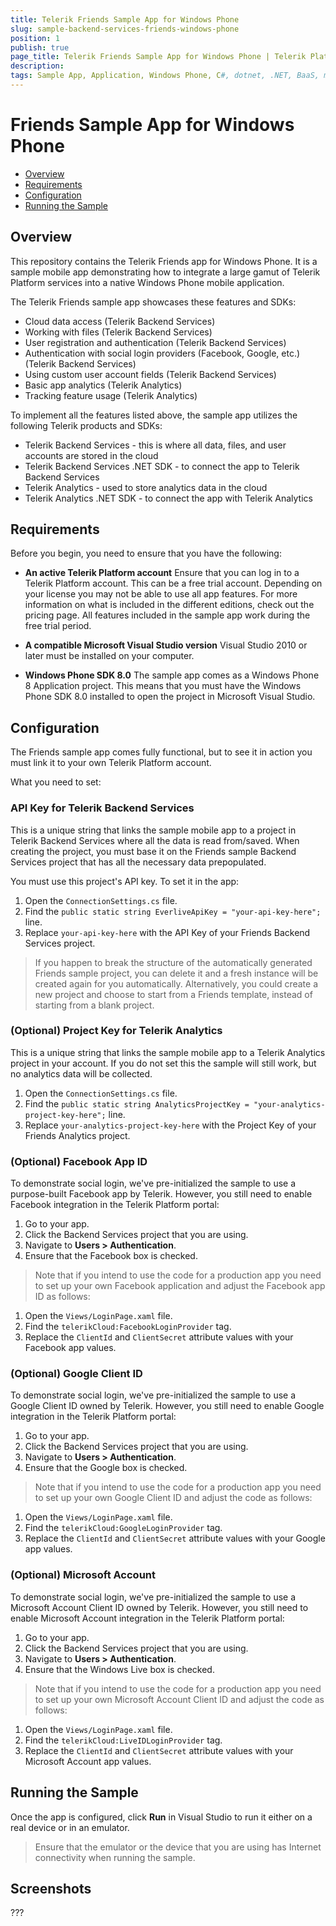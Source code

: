 ```yaml
---
title: Telerik Friends Sample App for Windows Phone
slug: sample-backend-services-friends-windows-phone
position: 1
publish: true
page_title: Telerik Friends Sample App for Windows Phone | Telerik Platform
description: 
tags: Sample App, Application, Windows Phone, C#, dotnet, .NET, BaaS, mBaaS, Social, Analytics, Social Login
---
```


# Friends Sample App for Windows Phone

* [Overview](#overview)
* [Requirements](#requirements)
* [Configuration](#configuration)
* [Running the Sample](#running-the-sample)

## Overview

This repository contains the Telerik Friends app for Windows Phone. It is a sample mobile app demonstrating how to integrate a large gamut of Telerik Platform services into a native Windows Phone mobile application.

The Telerik Friends sample app showcases these features and SDKs:

- Cloud data access (Telerik Backend Services)
- Working with files (Telerik Backend Services)
- User registration and authentication (Telerik Backend Services)
- Authentication with social login providers (Facebook, Google, etc.) (Telerik Backend Services)
- Using custom user account fields (Telerik Backend Services)
- Basic app analytics (Telerik Analytics)
- Tracking feature usage (Telerik Analytics)

To implement all the features listed above, the sample app utilizes the following Telerik products and SDKs:

- Telerik Backend Services - this is where all data, files, and user accounts are stored in the cloud
- Telerik Backend Services .NET SDK - to connect the app to Telerik Backend Services
- Telerik Analytics - used to store analytics data in the cloud
- Telerik Analytics .NET SDK - to connect the app with Telerik Analytics


## Requirements

Before you begin, you need to ensure that you have the following:

- **An active Telerik Platform account**
Ensure that you can log in to a Telerik Platform account. This can be a free trial account. Depending on your license you may not be able to use all app features. For more information on what is included in the different editions, check out the pricing page. All features included in the sample app work during the free trial period.

- **A compatible Microsoft Visual Studio version**
Visual Studio 2010 or later must be installed on your computer.

- **Windows Phone SDK 8.0**
The sample app comes as a Windows Phone 8 Application project. This means that you must have the Windows Phone SDK 8.0 installed to open the project in Microsoft Visual Studio.

## Configuration

The Friends sample app comes fully functional, but to see it in action you must link it to your own Telerik Platform account.

What you need to set:

### API Key for Telerik Backend Services

This is a unique string that links the sample mobile app to a project in Telerik Backend Services where all the data is read from/saved. When creating the project, you must base it on the Friends sample Backend Services project that has all the necessary data prepopulated.

You must use this project's API key. To set it in the app:

1. Open the `ConnectionSettings.cs` file.
2. Find the `public static string EverliveApiKey = "your-api-key-here";` line. 
3. Replace `your-api-key-here` with the API Key of your Friends Backend Services project.

> If you happen to break the structure of the automatically generated Friends sample project, you can delete it and a fresh instance will be created again for you automatically. Alternatively, you could create a new project and choose to start from a Friends template, instead of starting from a blank project.

### (Optional) Project Key for Telerik Analytics

This is a unique string that links the sample mobile app to a Telerik Analytics project in your account. If you do not set this the sample will still work, but no analytics data will be collected.
	
1. Open the `ConnectionSettings.cs` file.
2. Find the `public static string AnalyticsProjectKey = "your-analytics-project-key-here";` line.
3. Replace `your-analytics-project-key-here` with the Project Key of your Friends Analytics project.

### (Optional) Facebook App ID
To demonstrate social login, we've pre-initialized the sample to use a purpose-built Facebook app by Telerik. However, you still need to enable Facebook integration in the Telerik Platform portal:

1. Go to your app.
2. Click the Backend Services project that you are using.
3. Navigate to **Users > Authentication**.
4. Ensure that the Facebook box is checked.

> Note that if you intend to use the code for a production app you need to set up your own Facebook application and adjust the Facebook app ID as follows:
	
1. Open the `Views/LoginPage.xaml` file.
2. Find the `telerikCloud:FacebookLoginProvider` tag.
3. Replace the `ClientId` and `ClientSecret` attribute values with your Facebook app values.

### (Optional) Google Client ID

To demonstrate social login, we've pre-initialized the sample to use a Google Client ID owned by Telerik. However, you still need to enable Google integration in the Telerik Platform portal:

1. Go to your app.
2. Click the Backend Services project that you are using.
3. Navigate to **Users > Authentication**.
4. Ensure that the Google box is checked.

> Note that if you intend to use the code for a production app you need to set up your own Google Client ID and adjust the code as follows:

1. Open the `Views/LoginPage.xaml` file.
2. Find the `telerikCloud:GoogleLoginProvider` tag.
3. Replace the `ClientId` and `ClientSecret` attribute values with your Google app values.

### (Optional) Microsoft Account

To demonstrate social login, we've pre-initialized the sample to use a  Microsoft Account Client ID owned by Telerik. However, you still need to enable Microsoft Account integration in the Telerik Platform portal:

1. Go to your app.
2. Click the Backend Services project that you are using.
3. Navigate to **Users > Authentication**.
4. Ensure that the Windows Live box is checked.

> Note that if you intend to use the code for a production app you need to set up your own Microsoft Account Client ID and adjust the code as follows:

1. Open the `Views/LoginPage.xaml` file.
2. Find the `telerikCloud:LiveIDLoginProvider` tag.
3. Replace the `ClientId` and `ClientSecret` attribute values with your Microsoft Account app values.

## Running the Sample

Once the app is configured, click **Run** in Visual Studio to run it either on a real device or in an emulator.

> Ensure that the emulator or the device that you are using has Internet connectivity when running the sample.
 
## Screenshots
???